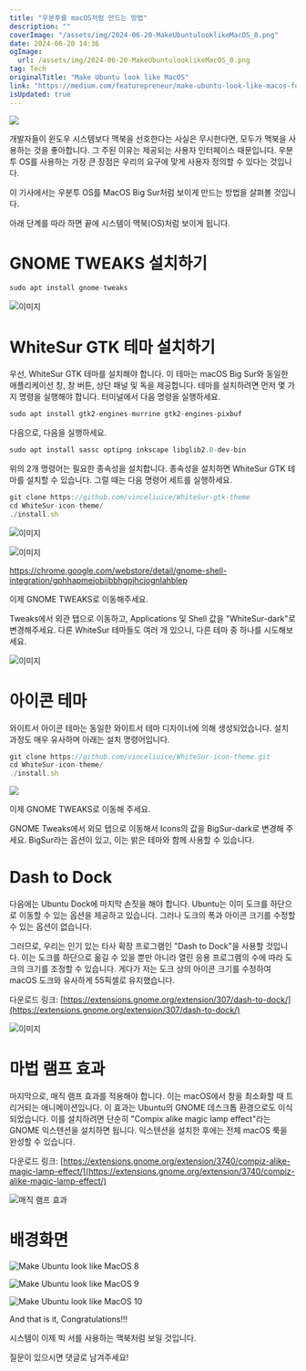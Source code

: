 ```yaml
---
title: "우분투를 macOS처럼 만드는 방법"
description: ""
coverImage: "/assets/img/2024-06-20-MakeUbuntulooklikeMacOS_0.png"
date: 2024-06-20 14:36
ogImage:
  url: /assets/img/2024-06-20-MakeUbuntulooklikeMacOS_0.png
tag: Tech
originalTitle: "Make Ubuntu look like MacOS"
link: "https://medium.com/featurepreneur/make-ubuntu-look-like-macos-fd11c6ccf83a"
isUpdated: true
---
```


<img src="/assets/img/2024-06-20-MakeUbuntulooklikeMacOS_0.png" />

개발자들이 윈도우 시스템보다 맥북을 선호한다는 사실은 무시한다면, 모두가 맥북을 사용하는 것을 좋아합니다. 그 주된 이유는 제공되는 사용자 인터페이스 때문입니다. 우분투 OS를 사용하는 가장 큰 장점은 우리의 요구에 맞게 사용자 정의할 수 있다는 것입니다.

이 기사에서는 우분투 OS를 MacOS Big Sur처럼 보이게 만드는 방법을 살펴볼 것입니다.

아래 단계를 따라 하면 끝에 시스템이 맥북(OS)처럼 보이게 됩니다.

<!-- cozy-coder - 수평 -->

<ins class="adsbygoogle"
     style="display:block"
     data-ad-client="ca-pub-4877378276818686"
     data-ad-slot="1107185301"
     data-ad-format="auto"
     data-full-width-responsive="true"></ins>

<script>
     (adsbygoogle = window.adsbygoogle || []).push({});
</script>

# GNOME TWEAKS 설치하기

```js
sudo apt install gnome-tweaks
```

![이미지](/assets/img/2024-06-20-MakeUbuntulooklikeMacOS_1.png)

# WhiteSur GTK 테마 설치하기

<!-- cozy-coder - 수평 -->

<ins class="adsbygoogle"
     style="display:block"
     data-ad-client="ca-pub-4877378276818686"
     data-ad-slot="1107185301"
     data-ad-format="auto"
     data-full-width-responsive="true"></ins>

<script>
     (adsbygoogle = window.adsbygoogle || []).push({});
</script>

우선, WhiteSur GTK 테마를 설치해야 합니다. 이 테마는 macOS Big Sur와 동일한 애플리케이션 창, 창 버튼, 상단 패널 및 독을 제공합니다. 테마를 설치하려면 먼저 몇 가지 명령을 실행해야 합니다. 터미널에서 다음 명령을 실행하세요.

```js
sudo apt install gtk2-engines-murrine gtk2-engines-pixbuf
```

다음으로, 다음을 실행하세요.

```js
sudo apt install sassc optipng inkscape libglib2.0-dev-bin
```

<!-- cozy-coder - 수평 -->

<ins class="adsbygoogle"
     style="display:block"
     data-ad-client="ca-pub-4877378276818686"
     data-ad-slot="1107185301"
     data-ad-format="auto"
     data-full-width-responsive="true"></ins>

<script>
     (adsbygoogle = window.adsbygoogle || []).push({});
</script>

위의 2개 명령어는 필요한 종속성을 설치합니다. 종속성을 설치하면 WhiteSur GTK 테마를 설치할 수 있습니다. 그럴 때는 다음 명령어 세트를 실행하세요.

```js
git clone https://github.com/vinceliuice/WhiteSur-gtk-theme
cd WhiteSur-icon-theme/
./install.sh
```

![이미지](/assets/img/2024-06-20-MakeUbuntulooklikeMacOS_2.png)

![이미지](/assets/img/2024-06-20-MakeUbuntulooklikeMacOS_3.png)

<!-- cozy-coder - 수평 -->

<ins class="adsbygoogle"
     style="display:block"
     data-ad-client="ca-pub-4877378276818686"
     data-ad-slot="1107185301"
     data-ad-format="auto"
     data-full-width-responsive="true"></ins>

<script>
     (adsbygoogle = window.adsbygoogle || []).push({});
</script>

https://chrome.google.com/webstore/detail/gnome-shell-integration/gphhapmejobijbbhgpjhcjognlahblep

이제 GNOME TWEAKS로 이동해주세요.

Tweaks에서 외관 탭으로 이동하고, Applications 및 Shell 값을 "WhiteSur-dark"로 변경해주세요. 다른 WhiteSur 테마들도 여러 개 있으니, 다른 테마 중 하나를 시도해보세요.

![이미지](/assets/img/2024-06-20-MakeUbuntulooklikeMacOS_4.png)

<!-- cozy-coder - 수평 -->

<ins class="adsbygoogle"
     style="display:block"
     data-ad-client="ca-pub-4877378276818686"
     data-ad-slot="1107185301"
     data-ad-format="auto"
     data-full-width-responsive="true"></ins>

<script>
     (adsbygoogle = window.adsbygoogle || []).push({});
</script>

# 아이콘 테마

와이트서 아이콘 테마는 동일한 와이트서 테마 디자이너에 의해 생성되었습니다. 설치 과정도 매우 유사하며 아래는 설치 명령어입니다.

```js
git clone https://github.com/vinceliuice/WhiteSur-icon-theme.git
cd WhiteSur-icon-theme/
./install.sh
```

<img src="/assets/img/2024-06-20-MakeUbuntulooklikeMacOS_5.png" />

<!-- cozy-coder - 수평 -->

<ins class="adsbygoogle"
     style="display:block"
     data-ad-client="ca-pub-4877378276818686"
     data-ad-slot="1107185301"
     data-ad-format="auto"
     data-full-width-responsive="true"></ins>

<script>
     (adsbygoogle = window.adsbygoogle || []).push({});
</script>

이제 GNOME TWEAKS로 이동해 주세요.

GNOME Tweaks에서 외모 탭으로 이동해서 Icons의 값을 BigSur-dark로 변경해 주세요. BigSur라는 옵션이 있고, 이는 밝은 테마와 함께 사용할 수 있습니다.

# Dash to Dock

다음에는 Ubuntu Dock에 마지막 손짓을 해야 합니다. Ubuntu는 이미 도크를 하단으로 이동할 수 있는 옵션을 제공하고 있습니다. 그러나 도크의 폭과 아이콘 크기를 수정할 수 있는 옵션이 없습니다.

<!-- cozy-coder - 수평 -->

<ins class="adsbygoogle"
     style="display:block"
     data-ad-client="ca-pub-4877378276818686"
     data-ad-slot="1107185301"
     data-ad-format="auto"
     data-full-width-responsive="true"></ins>

<script>
     (adsbygoogle = window.adsbygoogle || []).push({});
</script>

그러므로, 우리는 인기 있는 타사 확장 프로그램인 "Dash to Dock"을 사용할 것입니다. 이는 도크를 하단으로 옮길 수 있을 뿐만 아니라 열린 응용 프로그램의 수에 따라 도크의 크기를 조정할 수 있습니다. 게다가 저는 도크 상의 아이콘 크기를 수정하여 macOS 도크와 유사하게 55픽셀로 유지했습니다.

다운로드 링크: [https://extensions.gnome.org/extension/307/dash-to-dock/](https://extensions.gnome.org/extension/307/dash-to-dock/)

![이미지](/assets/img/2024-06-20-MakeUbuntulooklikeMacOS_6.png)

# 마법 램프 효과

<!-- cozy-coder - 수평 -->

<ins class="adsbygoogle"
     style="display:block"
     data-ad-client="ca-pub-4877378276818686"
     data-ad-slot="1107185301"
     data-ad-format="auto"
     data-full-width-responsive="true"></ins>

<script>
     (adsbygoogle = window.adsbygoogle || []).push({});
</script>

마지막으로, 매직 램프 효과를 적용해야 합니다. 이는 macOS에서 창을 최소화할 때 트리거되는 애니메이션입니다. 이 효과는 Ubuntu의 GNOME 데스크톱 환경으로도 이식되었습니다. 이를 설치하려면 단순히 "Compix alike magic lamp effect"라는 GNOME 익스텐션을 설치하면 됩니다. 익스텐션을 설치한 후에는 전체 macOS 룩을 완성할 수 있습니다.

다운로드 링크: [https://extensions.gnome.org/extension/3740/compiz-alike-magic-lamp-effect/](https://extensions.gnome.org/extension/3740/compiz-alike-magic-lamp-effect/)

![매직 램프 효과](/assets/img/2024-06-20-MakeUbuntulooklikeMacOS_7.png)

# 배경화면

<!-- cozy-coder - 수평 -->

<ins class="adsbygoogle"
     style="display:block"
     data-ad-client="ca-pub-4877378276818686"
     data-ad-slot="1107185301"
     data-ad-format="auto"
     data-full-width-responsive="true"></ins>

<script>
     (adsbygoogle = window.adsbygoogle || []).push({});
</script>

![Make Ubuntu look like MacOS 8](/assets/img/2024-06-20-MakeUbuntulooklikeMacOS_8.png)

![Make Ubuntu look like MacOS 9](/assets/img/2024-06-20-MakeUbuntulooklikeMacOS_9.png)

![Make Ubuntu look like MacOS 10](/assets/img/2024-06-20-MakeUbuntulooklikeMacOS_10.png)

And that is it, Congratulations!!!

<!-- cozy-coder - 수평 -->

<ins class="adsbygoogle"
     style="display:block"
     data-ad-client="ca-pub-4877378276818686"
     data-ad-slot="1107185301"
     data-ad-format="auto"
     data-full-width-responsive="true"></ins>

<script>
     (adsbygoogle = window.adsbygoogle || []).push({});
</script>

시스템이 이제 빅 서를 사용하는 맥북처럼 보일 것입니다.

질문이 있으시면 댓글로 남겨주세요!
